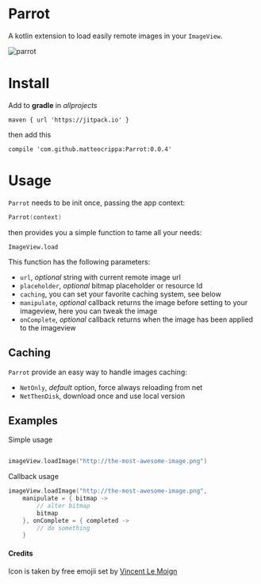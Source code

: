 # Parrot
A kotlin extension to load easily remote images in your `ImageView`.

![parrot](https://github.com/matteocrippa/parrot/blob/master/.github/parrot.png?raw=true)

# Install

Add to **gradle** in _allprojects_

```
maven { url 'https://jitpack.io' }
```

then add this

```
compile 'com.github.matteocrippa:Parrot:0.0.4'
```

# Usage
`Parrot` needs to be init once, passing the app context:

```kotlin
Parrot(context)
```

then provides you a simple function to tame all your needs:

`ImageView.load`

This function has the following parameters:
- `url`, _optional_ string with current remote image url
- `placeholder`, _optional_ bitmap placeholder or resource Id
- `caching`, you can set your favorite caching system, see below
- `manipulate`, _optional_ callback returns the image before setting to your imageview, here you can tweak the image
- `onComplete`, _optional_ callback returns when the image has been applied to the imageview


## Caching
`Parrot` provide an easy way to handle images caching:

- `NetOnly`, _default_ option, force always reloading from net
- `NetThenDisk`, download once and use local version

## Examples

Simple usage
```kotlin

imageView.loadImage("http://the-most-awesome-image.png")
```

Callback usage
```kotlin
imageView.loadImage("http://the-most-awesome-image.png", 
    manipulate = { bitmap ->
        // alter bitmap
        bitmap
    }, onComplete = { completed ->
        // do something
    }                                        

```

#### Credits

Icon is taken by free emojii set by [Vincent Le Moign](https://dribbble.com/webalys)
